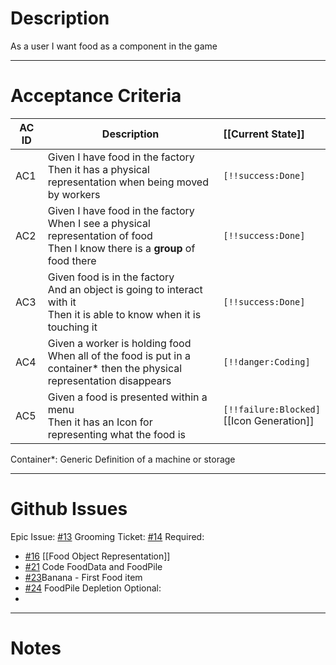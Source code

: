 # Description
As a user I want food as a component in the game

---
# Acceptance Criteria

| AC ID | Description                                                                                                                        | [[Current State]]                           |
| ----- | ---------------------------------------------------------------------------------------------------------------------------------- | :------------------------------------------ |
| AC1   | Given I have food in the factory<br>Then it has a physical representation when being moved by workers                              | `[!!success:Done]`<br>                      |
| AC2   | Given I have food in the factory<br>When I see a physical representation of food<br>Then I know there is a **group** of food there | `[!!success:Done]`<br>                      |
| AC3   | Given food is in the factory<br>And an object is going to interact with it<br>Then it is able to know when it is touching it       | `[!!success:Done]`<br>                      |
| AC4   | Given a worker is holding food<br>When all of the food is put in a container* then the physical representation disappears          | `[!!danger:Coding]`                         |
| AC5   | Given a food is presented within a menu<br>Then it has an Icon for representing what the food is                                   | `[!!failure:Blocked]`<br>[[Icon Generation]] |

Container*: Generic Definition of a machine or storage


---
# Github Issues
Epic Issue: [#13](https://github.com/JackFawthorpe/FoodRTS/issues/13) 
Grooming Ticket: [#14](https://github.com/JackFawthorpe/FoodRTS/issues/14) 
Required:
-  [#16](https://github.com/JackFawthorpe/FoodRTS/issues/16) [[Food Object Representation]]
- [#21](https://github.com/JackFawthorpe/FoodRTS/issues/21) Code FoodData and FoodPile
- [#23](https://github.com/JackFawthorpe/FoodRTS/issues/23)Banana - First Food item
- [#24](https://github.com/JackFawthorpe/FoodRTS/issues/24) FoodPile Depletion
Optional:
- 

---
# Notes